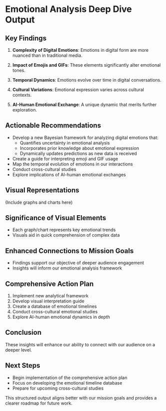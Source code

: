 

# Emotional Analysis Deep Dive Output

## Key Findings

1. **Complexity of Digital Emotions**: Emotions in digital form are more nuanced than in traditional media.

2. **Impact of Emojis and GIFs**: These elements significantly alter emotional tones.

3. **Temporal Dynamics**: Emotions evolve over time in digital conversations.

4. **Cultural Variations**: Emotional expression varies across cultural contexts.

5. **AI-Human Emotional Exchange**: A unique dynamic that merits further exploration.

## Actionable Recommendations

- Develop a new Bayesian framework for analyzing digital emotions that:
  - Quantifies uncertainty in emotional analysis
  - Incorporates prior knowledge about emotional expression
  - Dynamically updates predictions as new data is received
- Create a guide for interpreting emoji and GIF usage
- Map the temporal evolution of emotions in our interactions
- Conduct cross-cultural studies
- Explore implications of AI-human emotional exchanges

## Visual Representations
(Include graphs and charts here)

## Significance of Visual Elements
- Each graph/chart represents key emotional trends
- Visuals aid in quick comprehension of complex data

## Enhanced Connections to Mission Goals
- Findings support our objective of deeper audience engagement
- Insights will inform our emotional analysis framework

## Comprehensive Action Plan
1. Implement new analytical framework
2. Develop visual interpretation guide
3. Create a database of emotional timelines
4. Conduct cross-cultural emotional studies
5. Explore AI-human emotional dynamics in depth

## Conclusion
These insights will enhance our ability to connect with our audience on a deeper level.

## Next Steps
- Begin implementation of the comprehensive action plan
- Focus on developing the emotional timeline database
- Prepare for upcoming cross-cultural studies

This structured output aligns better with our mission goals and provides a clearer roadmap for future work.
